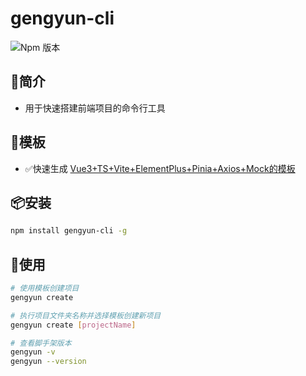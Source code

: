 # gengyun-cli
![Npm 版本](https://img.shields.io/badge/gengyun-cli_v0.0.1-yellow)

## 📖简介
- 用于快速搭建前端项目的命令行工具

## 📕模板
- ✅快速生成 [Vue3+TS+Vite+ElementPlus+Pinia+Axios+Mock的模板](https://github.com/weiwang-1992/vue3-admin-template)

## 📦安装

```bash
npm install gengyun-cli -g
```

## 🚩使用

```bash
# 使用模板创建项目
gengyun create

# 执行项目文件夹名称并选择模板创建新项目
gengyun create [projectName]

# 查看脚手架版本
gengyun -v
gengyun --version
```


